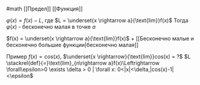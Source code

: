 #math 
[[Предел]]
[[Функция]]

$\varphi(x) = f(x) - L$, где $L = \underset{x \rightarrow a}{\text{lim}}f(x)$
Тогда $\varphi(x)$ - бесконечно малая в точке $a$

$f(x) = \underset{x \rightarrow a}{\text{lim}}f(x)$ + [[Бесконечно малые и бесконечно большие функции|бесконечно малая]]

Пример
$f(x) = cos(x)$, $\underset{x \rightarrow}{\text{lim}}cos(x) = ?$
$L \stackrel{def}{=}\text{lim}_{n\rightarrow a}f(x)\Leftrightarrow \forall\epsilon>0 \exists \delta > 0 | \forall x: 0<|x|<\delta,|cos(x)-1|<\epsilon$
